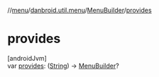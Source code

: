 //[menu](../../../index.md)/[danbroid.util.menu](../index.md)/[MenuBuilder](index.md)/[provides](provides.md)

# provides

[androidJvm]\
var [provides](provides.md): ([String](https://kotlinlang.org/api/latest/jvm/stdlib/kotlin/-string/index.html)) -> [MenuBuilder](index.md)?
